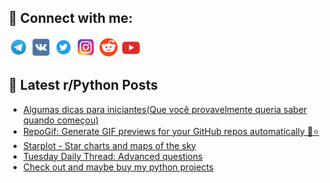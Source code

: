 ## 🔎 Connect with me:
[<img src="https://github.com/bullbesh/bullbesh/blob/main/images/Telegram.png" width="32" height="32" />](https://t.me/bullbesh)
[<img src="https://github.com/bullbesh/bullbesh/blob/main/images/VK.png" width="32" height="32" />](https://vk.com/bullbesh)
[<img src="https://github.com/bullbesh/bullbesh/blob/main/images/Twitter.png" width="32" height="32" />](https://twitter.com/bullbesh1)
[<img src="https://github.com/bullbesh/bullbesh/blob/main/images/Instagram.png" width="32" height="32" />](https://www.instagram.com/bullbesh)
[<img src="https://github.com/bullbesh/bullbesh/blob/main/images/Reddit.png" width="32" height="32" />](https://www.reddit.com/user/bullbesh)
[<img src="https://github.com/bullbesh/bullbesh/blob/main/images/YouTube.png" width="32" height="32" />](https://www.youtube.com/channel/UCtfjRs6uzgq5mfm8S06WTcg)

## 📕 Latest r/Python Posts
<!-- BLOG-POST-LIST:START -->
- [Algumas dicas para iniciantes&lpar;Que você provavelmente queria saber quando começou&rpar;](https://www.reddit.com/r/Python/comments/1ni3kyj/algumas_dicas_para_iniciantesque_você/)
- [RepoGif: Generate GIF previews for your GitHub repos automatically 🎥⭐](https://www.reddit.com/r/Python/comments/1ni3j6b/repogif_generate_gif_previews_for_your_github/)
- [Starplot - Star charts and maps of the sky](https://www.reddit.com/r/Python/comments/1ni2k4t/starplot_star_charts_and_maps_of_the_sky/)
- [Tuesday Daily Thread: Advanced questions](https://www.reddit.com/r/Python/comments/1ni2d07/tuesday_daily_thread_advanced_questions/)
- [Check out and maybe buy my python projects](https://www.reddit.com/r/Python/comments/1nhyx8n/check_out_and_maybe_buy_my_python_projects/)
<!-- BLOG-POST-LIST:END -->

